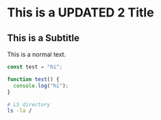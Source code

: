 # This is a UPDATED 2 Title

## This is a Subtitle

This is a normal text.

```javascript
const test = "hi";

function test() {
  console.log("hi");
}
```

```bash
# LS directory
ls -la /
```
